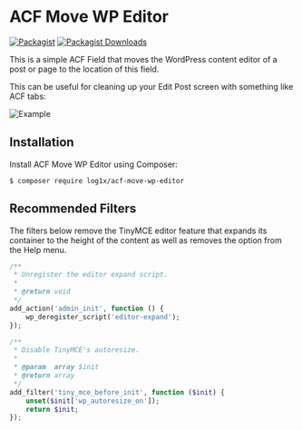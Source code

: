 # ACF Move WP Editor
[![Packagist](https://img.shields.io/packagist/v/log1x/acf-move-wp-editor.svg?style=flat-square)](https://packagist.org/packages/log1x/acf-move-wp-editor)
[![Packagist Downloads](https://img.shields.io/packagist/dt/log1x/acf-move-wp-editor.svg?style=flat-square)](https://packagist.org/packages/log1x/acf-move-wp-editor)

This is a simple ACF Field that moves the WordPress content editor of a post or page to the location of this field.

This can be useful for cleaning up your Edit Post screen with something like ACF tabs:

![Example](https://log1x.com/screenshots/2017-09-13_17-16-47_QrdD0.png)

## Installation
Install ACF Move WP Editor using Composer:

```
$ composer require log1x/acf-move-wp-editor
```

## Recommended Filters
The filters below remove the TinyMCE editor feature that expands its container to the height of the content as well as removes the option from the Help menu.

```php
/**
 * Unregister the editor expand script.
 *
 * @return void
 */
add_action('admin_init', function () {
    wp_deregister_script('editor-expand');
});

/**
 * Disable TinyMCE's autoresize.
 *
 * @param  array $init
 * @return array
 */
add_filter('tiny_mce_before_init', function ($init) {
    unset($init['wp_autoresize_on']);
    return $init;
});
```
